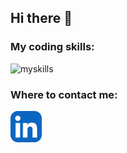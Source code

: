 ## Hi there 👋

<!--
**Jesusgsc29/Jesusgsc29** is a ✨ _special_ ✨ repository because its `README.md` (this file) appears on your GitHub profile.

Here are some ideas to get you started:

- 🔭 I’m currently working on ...
- 🌱 I’m currently learning ...
- 👯 I’m looking to collaborate on ...
- 🤔 I’m looking for help with ...
- 💬 Ask me about ...
- 📫 How to reach me: ...
- 😄 Pronouns: ...
- ⚡ Fun fact: ...
-->

### My coding skills:
![myskills](https://skillicons.dev/icons?i=java,py,mysql,kotlin,androidstudio)


### Where to contact me:

<a href = "https://www.linkedin.com/in/jesus-sanchez-caceres/" /> <img src = "https://github.com/tandpfun/skill-icons/raw/main/icons/LinkedIn.svg" height = "50"/>
